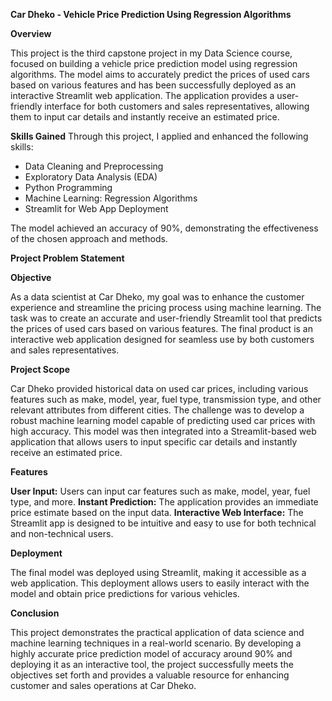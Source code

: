 ****Car Dheko - Vehicle Price Prediction Using Regression Algorithms****

**Overview**

This project is the third capstone project in my Data Science course, focused on building a vehicle price prediction model using regression algorithms. The model aims to accurately predict the prices of used cars based on various features and has been successfully deployed as an interactive Streamlit web application. The application provides a user-friendly interface for both customers and sales representatives, allowing them to input car details and instantly receive an estimated price.

**Skills Gained**
Through this project, I applied and enhanced the following skills:

* Data Cleaning and Preprocessing
* Exploratory Data Analysis (EDA)
* Python Programming
* Machine Learning: Regression Algorithms
* Streamlit for Web App Deployment
  
The model achieved an accuracy of 90%, demonstrating the effectiveness of the chosen approach and methods.

****Project Problem Statement****

**Objective**

As a data scientist at Car Dheko, my goal was to enhance the customer experience and streamline the pricing process using machine learning. The task was to create an accurate and user-friendly Streamlit tool that predicts the prices of used cars based on various features. The final product is an interactive web application designed for seamless use by both customers and sales representatives.

**Project Scope**

Car Dheko provided historical data on used car prices, including various features such as make, model, year, fuel type, transmission type, and other relevant attributes from different cities. The challenge was to develop a robust machine learning model capable of predicting used car prices with high accuracy. This model was then integrated into a Streamlit-based web application that allows users to input specific car details and instantly receive an estimated price.

**Features**

**User Input:** Users can input car features such as make, model, year, fuel type, and more.
**Instant Prediction:** The application provides an immediate price estimate based on the input data.
**Interactive Web Interface:** The Streamlit app is designed to be intuitive and easy to use for both technical and non-technical users.

**Deployment**

The final model was deployed using Streamlit, making it accessible as a web application. This deployment allows users to easily interact with the model and obtain price predictions for various vehicles.

**Conclusion**

This project demonstrates the practical application of data science and machine learning techniques in a real-world scenario. By developing a highly accurate price prediction model of accuracy around 90% and deploying it as an interactive tool, the project successfully meets the objectives set forth and provides a valuable resource for enhancing customer and sales operations at Car Dheko.


